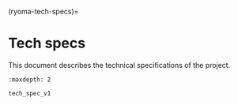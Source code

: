 (ryoma-tech-specs)=

# Tech specs

This document describes the technical specifications of the project.

```{toctree}
:maxdepth: 2

tech_spec_v1
```
